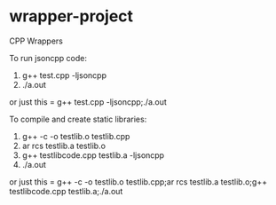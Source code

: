 # wrapper-project
CPP Wrappers

To run jsoncpp code:  
1) g++ test.cpp -ljsoncpp   
2) ./a.out

or just this = g++ test.cpp -ljsoncpp;./a.out

To compile and create static libraries:  
1) g++ -c -o testlib.o testlib.cpp  
2) ar rcs testlib.a testlib.o  
3) g++ testlibcode.cpp testlib.a -ljsoncpp
4) ./a.out  

or just this = g++ -c -o testlib.o testlib.cpp;ar rcs testlib.a testlib.o;g++ testlibcode.cpp testlib.a;./a.out